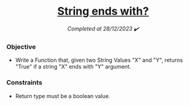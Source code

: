 <h1 align="center">
  <a href="https://www.codewars.com/kata/51f2d1cafc9c0f745c00037d/python">String ends with?</a>
</h1>

<p align="center">
  <i align="center">Completed at 28/12/2023 ✔️</i>
</p>

### Objective

- Write a Function that, given two String Values "X" and "Y", returns "True" if a string "X" ends with "Y" argument.

### Constraints

- Return type must be a boolean value.